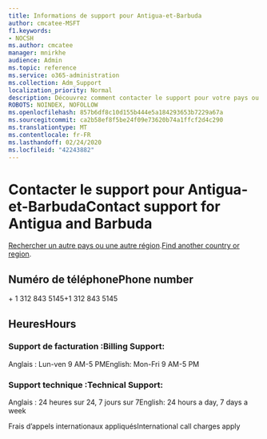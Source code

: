 ```yaml
---
title: Informations de support pour Antigua-et-Barbuda
author: cmcatee-MSFT
f1.keywords:
- NOCSH
ms.author: cmcatee
manager: mnirkhe
audience: Admin
ms.topic: reference
ms.service: o365-administration
ms.collection: Adm_Support
localization_priority: Normal
description: Découvrez comment contacter le support pour votre pays ou région.
ROBOTS: NOINDEX, NOFOLLOW
ms.openlocfilehash: 857b6df8c10d155b444e5a184293653b7229a67a
ms.sourcegitcommit: ca2b58ef8f5be24f09e73620b74a1ffcf2d4c290
ms.translationtype: MT
ms.contentlocale: fr-FR
ms.lasthandoff: 02/24/2020
ms.locfileid: "42243882"
---
```

# <a name="contact-support-for-antigua-and-barbuda"></a><span data-ttu-id="c9c26-103">Contacter le support pour Antigua-et-Barbuda</span><span class="sxs-lookup"><span data-stu-id="c9c26-103">Contact support for Antigua and Barbuda</span></span>

<span data-ttu-id="c9c26-104">[Rechercher un autre pays ou une autre région](../contact-support-for-business-products.md).</span><span class="sxs-lookup"><span data-stu-id="c9c26-104">[Find another country or region](../contact-support-for-business-products.md).</span></span>

## <a name="phone-number"></a><span data-ttu-id="c9c26-105">Numéro de téléphone</span><span class="sxs-lookup"><span data-stu-id="c9c26-105">Phone number</span></span>
<span data-ttu-id="c9c26-106">+ 1 312 843 5145</span><span class="sxs-lookup"><span data-stu-id="c9c26-106">+1 312 843 5145</span></span>

## <a name="hours"></a><span data-ttu-id="c9c26-107">Heures</span><span class="sxs-lookup"><span data-stu-id="c9c26-107">Hours</span></span>
### <a name="billing-support"></a><span data-ttu-id="c9c26-108">Support de facturation :</span><span class="sxs-lookup"><span data-stu-id="c9c26-108">Billing Support:</span></span>

<span data-ttu-id="c9c26-109">Anglais : Lun-ven 9 AM-5 PM</span><span class="sxs-lookup"><span data-stu-id="c9c26-109">English: Mon-Fri 9 AM-5 PM</span></span>

### <a name="technical-support"></a><span data-ttu-id="c9c26-110">Support technique :</span><span class="sxs-lookup"><span data-stu-id="c9c26-110">Technical Support:</span></span>

<span data-ttu-id="c9c26-111">Anglais : 24 heures sur 24, 7 jours sur 7</span><span class="sxs-lookup"><span data-stu-id="c9c26-111">English: 24 hours a day, 7 days a week</span></span>

<span data-ttu-id="c9c26-112">Frais d’appels internationaux appliqués</span><span class="sxs-lookup"><span data-stu-id="c9c26-112">International call charges apply</span></span>